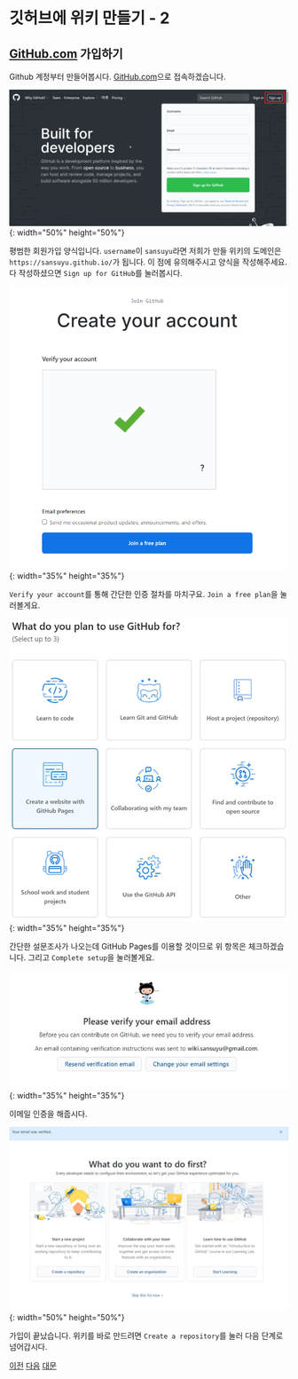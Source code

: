 # 깃허브에 위키 만들기 - 2

## [GitHub.com](https://github.com/) 가입하기
Github 계정부터 만들어봅시다. [GitHub.com](https://github.com/)으로 접속하겠습니다.

![GitHub 메인 페이지](../assets/images/1001/01.png){: width="50%" height="50%"}

평범한 회원가입 양식입니다. `username`이 `sansuyu`라면 저희가 만들 위키의 도메인은 `https://sansuyu.github.io/`가 됩니다. 이 점에 유의해주시고 양식을 작성해주세요. 다 작성하셨으면 `Sign up for GitHub`를 눌러봅시다.

![GitHub 가입 확인](../assets/images/1001/02.png){: width="35%" height="35%"}

`Verify your account`를 통해 간단한 인증 절차를 마치구요. `Join a free plan`을 눌러볼게요.

![회원정보 설정](../assets/images/1001/03.jpg){: width="35%" height="35%"}

간단한 설문조사가 나오는데 GitHub Pages를 이용할 것이므로 위 항목은 체크하겠습니다. 그리고 `Complete setup`을 눌러볼게요.

![이메일 인증](../assets/images/1001/04.jpg){: width="35%" height="35%"}

이메일 인증을 해줍시다.

![가입 완료](../assets/images/1001/05.jpg){: width="50%" height="50%"}

가입이 끝났습니다. 위키를 바로 만드려면 `Create a repository`를 눌러 다음 단계로 넘어갑시다.

[이전](1000) [다음](1002) [대문](index)


